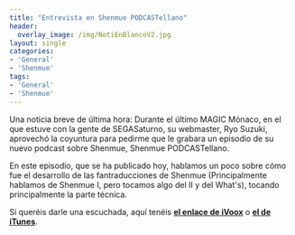 ```yaml
---
title: "Entrevista en Shenmue PODCASTellano"
header:
  overlay_image: /img/NotiEnBlancoV2.jpg
layout: single
categories:
- 'General'
- 'Shenmue'
tags:
- 'General'
- 'Shenmue'
---
```


Una noticia breve de última hora: Durante el último MAGIC Mónaco, en el que estuve con la gente de SEGASaturno, su webmaster, Ryo Suzuki, aprovechó 
la coyuntura para pedirme que le grabara un episodio de su nuevo podcast sobre Shenmue, Shenmue PODCASTellano.

En este episodio, que se ha publicado hoy, hablamos un poco sobre cómo fue el desarrollo de las fantraducciones de Shenmue (Principalmente hablamos de 
Shenmue I, pero tocamos algo del II y del What's), tocando principalmente la parte técnica.

Si queréis darle una escuchada, aquí tenéis **[el enlace de iVoox](https://www.ivoox.com/35945627)** o **[el de iTunes](https://podcasts.apple.com/es/podcast/chapter-10-charlando-con-v%C3%ADctor-ilducci-nuestras-fantraducciones/id1455403351?i=1000438289894)**.
